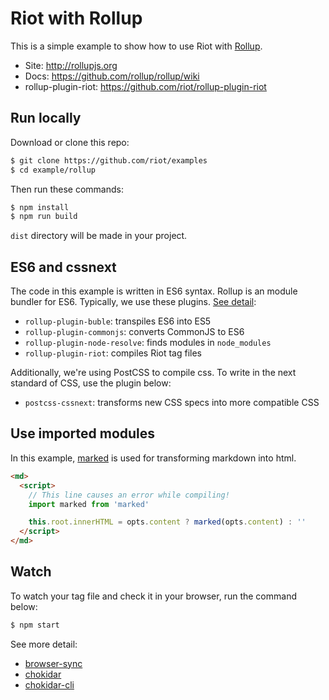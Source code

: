 # Riot with Rollup

This is a simple example to show how to use Riot with [Rollup](https://github.com/rollup/rollup).

- Site: http://rollupjs.org
- Docs: https://github.com/rollup/rollup/wiki
- rollup-plugin-riot: https://github.com/riot/rollup-plugin-riot

## Run locally

Download or clone this repo:

```bash
$ git clone https://github.com/riot/examples
$ cd example/rollup
```

Then run these commands:

```bash
$ npm install
$ npm run build
```

`dist` directory will be made in your project.

## ES6 and cssnext

The code in this example is written in ES6 syntax. Rollup is an module bundler for ES6. Typically, we use these plugins. [See detail](rollup.config.js):

- `rollup-plugin-buble`: transpiles ES6 into ES5
- `rollup-plugin-commonjs`: converts CommonJS to ES6
- `rollup-plugin-node-resolve`: finds modules in `node_modules`
- `rollup-plugin-riot`: compiles Riot tag files

Additionally, we're using PostCSS to compile css. To write in the next standard of CSS, use the plugin below:

- `postcss-cssnext`: transforms new CSS specs into more compatible CSS

## Use imported modules

In this example, [marked](https://github.com/chjj/marked) is used for transforming markdown into html.

```html
<md>
  <script>
    // This line causes an error while compiling!
    import marked from 'marked'

    this.root.innerHTML = opts.content ? marked(opts.content) : ''
  </script>
</md>
```

## Watch

To watch your tag file and check it in your browser, run the command below:

```bash
$ npm start
```

See more detail:

- [browser-sync](https://browsersync.io/)
- [chokidar](https://github.com/paulmillr/chokidar)
- [chokidar-cli](https://github.com/kimmobrunfeldt/chokidar-cli)
